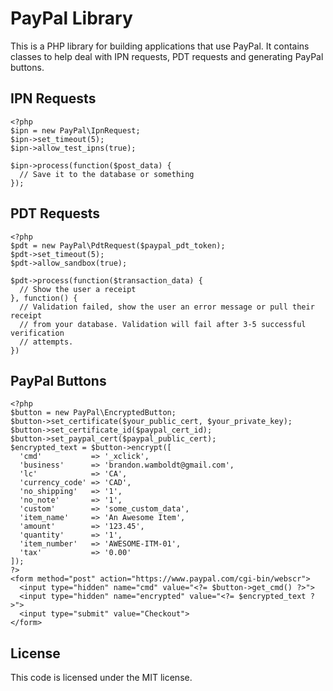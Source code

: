 PayPal Library
==============

This is a PHP library for building applications that use PayPal. It contains classes to help deal with IPN requests, PDT requests and generating PayPal buttons.

IPN Requests
------------

```
<?php
$ipn = new PayPal\IpnRequest;
$ipn->set_timeout(5);
$ipn->allow_test_ipns(true);

$ipn->process(function($post_data) {
  // Save it to the database or something
});
```

PDT Requests
------------

```
<?php
$pdt = new PayPal\PdtRequest($paypal_pdt_token);
$pdt->set_timeout(5);
$pdt->allow_sandbox(true);

$pdt->process(function($transaction_data) {
  // Show the user a receipt
}, function() {
  // Validation failed, show the user an error message or pull their receipt
  // from your database. Validation will fail after 3-5 successful verification
  // attempts.
})
```

PayPal Buttons
--------------

```
<?php
$button = new PayPal\EncryptedButton;
$button->set_certificate($your_public_cert, $your_private_key);
$button->set_certificate_id($paypal_cert_id);
$button->set_paypal_cert($paypal_public_cert);
$encrypted_text = $button->encrypt([
  'cmd'           => '_xclick',
  'business'      => 'brandon.wamboldt@gmail.com',
  'lc'            => 'CA',
  'currency_code' => 'CAD',
  'no_shipping'   => '1',
  'no_note'       => '1',
  'custom'        => 'some_custom_data',
  'item_name'     => 'An Awesome Item',
  'amount'        => '123.45',
  'quantity'      => '1',
  'item_number'   => 'AWESOME-ITM-01',
  'tax'           => '0.00'
]);
?>
<form method="post" action="https://www.paypal.com/cgi-bin/webscr">
  <input type="hidden" name="cmd" value="<?= $button->get_cmd() ?>">
  <input type="hidden" name="encrypted" value="<?= $encrypted_text ?>">
  <input type="submit" value="Checkout">
</form>
```

License
-------

This code is licensed under the MIT license.
